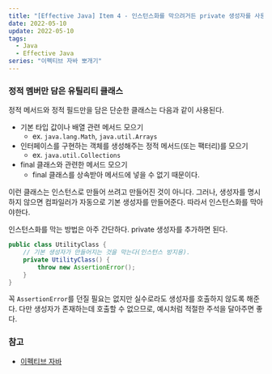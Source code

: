 ```yaml
---
title: "[Effective Java] Item 4 - 인스턴스화를 막으려거든 private 생성자를 사용하라"
date: 2022-05-10
update: 2022-05-10
tags:
  - Java
  - Effective Java
series: "이펙티브 자바 뽀개기"
---
```


### 정적 멤버만 담은 유틸리티 클래스
정적 메서드와 정적 필드만을 담은 단순한 클래스는 다음과 같이 사용된다.

- 기본 타입 값이나 배열 관련 메서드 모으기
    - ex. `java.lang.Math`, `java.util.Arrays`
- 인터페이스를 구현하는 객체를 생성해주는 정적 메서드(또는 팩터리)를 모으기
    - ex. `java.util.Collections`
- final 클래스와 관련한 메서드 모으기
    - final 클래스를 상속받아 메서드에 넣을 수 없기 때문이다.

이런 클래스는 인스턴스로 만들어 쓰려고 만들어진 것이 아니다.
그러나, 생성자를 명시하지 않으면 컴파일러가 자동으로 기본 생성자를 만들어준다.
따라서 인스턴스화를 막아야한다.

인스턴스화를 막는 방법은 아주 간단하다. 
private 생성자를 추가하면 된다.

```java
public class UtilityClass {
    // 기본 생성자가 만들어지는 것을 막는다(인스턴스 방지용).
    private UtilityClass() {
        throw new AssertionError();
    }
}
```

꼭 `AssertionError`를 던질 필요는 없지만 실수로라도 생성자를 호출하지 않도록 해준다.
다만 생성자가 존재하는데 호출할 수 없으므로, 예시처럼 적절한 주석을 달아주면 좋다.

### 참고
- [이펙티브 자바](https://www.aladin.co.kr/shop/wproduct.aspx?ItemId=171196410)

